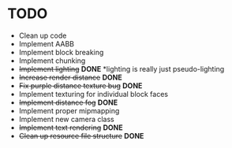 # TODO
* Clean up code
* Implement AABB
* Implement block breaking
* Implement chunking
* ~~Implement lighting~~ **DONE** *lighting is really just pseudo-lighting
* ~~Increase render distance~~ **DONE**
* ~~Fix purple distance texture bug~~ **DONE**
* Implement texturing for individual block faces
* ~~Implement distance fog~~ **DONE**
* Implement proper mipmapping
* Implement new camera class
* ~~Implement text rendering~~ **DONE**
* ~~Clean up resource file structure~~ **DONE**